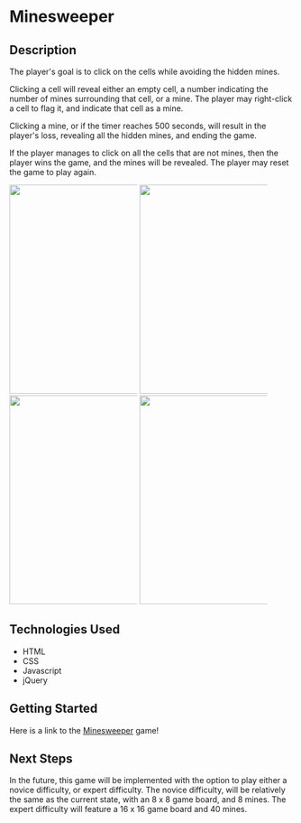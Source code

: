 # Minesweeper

## Description
<p>The player's goal is to click on the cells while avoiding the hidden mines.</p>

<p>Clicking a cell will reveal either an empty cell, a number indicating the number of mines surrounding that cell, or a mine. The player may right-click a cell to flag it, and indicate that cell as a mine.</p>

<p>Clicking a mine, or if the timer reaches 500 seconds, will result in the player's loss, revealing all the hidden mines, and ending the game.</p>

<p>If the player manages to click on all the cells that are not mines, then the player wins the game, and the mines will be revealed. The player may reset the game to play again.</p>

<!--![](https://i.imgur.com/3fFhT9i.png) ![](https://i.imgur.com/njzfKya.png)
![](https://i.imgur.com/lU1wSLO.png) ![](https://i.imgur.com/fPXTtFX.png)-->
<div class="" style="display:inline-block;width:45%;">
    <img src='https://i.imgur.com/3fFhT9i.png' width='300px' height='370px'>
</div>

<div class="" style="display:inline-block;width:45%;">
    <img src='https://i.imgur.com/njzfKya.png' width='300px' height='370px'>
</div>

<div class="" style="display:inline-block;width:45%;">
    <img src='https://i.imgur.com/lU1wSLO.png' width='300px' height='370px'>
</div>

<div class="" style="display:inline-block;width:45%;">
    <img src='https://i.imgur.com/fPXTtFX.png' width='300px' height='370px'>
</div>

## Technologies Used

- HTML
- CSS
- Javascript
- jQuery


## Getting Started

Here is a link to the [Minesweeper](https://vtran95.github.io/minesweeper/) game!


## Next Steps

In the future, this game will be implemented with the option to play either a novice difficulty, or expert difficulty. The novice difficulty, will be relatively the same as the current state, with an 8 x 8 game board, and 8 mines. The expert difficulty will feature a 16 x 16 game board and 40 mines.